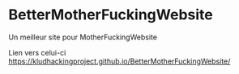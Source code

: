 # BetterMotherFuckingWebsite
Un meilleur site pour MotherFuckingWebsite

Lien vers celui-ci https://kludhackingproject.github.io/BetterMotherFuckingWebsite/
